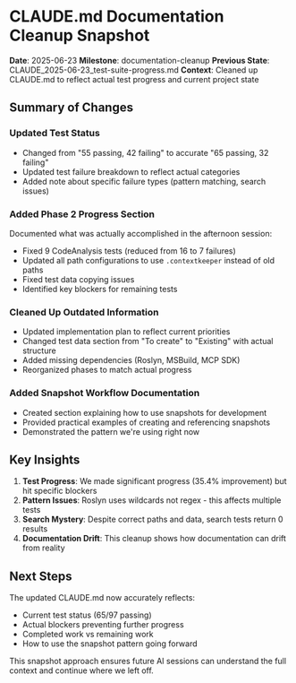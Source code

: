 # CLAUDE.md Documentation Cleanup Snapshot
**Date**: 2025-06-23
**Milestone**: documentation-cleanup
**Previous State**: CLAUDE_2025-06-23_test-suite-progress.md
**Context**: Cleaned up CLAUDE.md to reflect actual test progress and current project state

## Summary of Changes

### Updated Test Status
- Changed from "55 passing, 42 failing" to accurate "65 passing, 32 failing"
- Updated test failure breakdown to reflect actual categories
- Added note about specific failure types (pattern matching, search issues)

### Added Phase 2 Progress Section
Documented what was actually accomplished in the afternoon session:
- Fixed 9 CodeAnalysis tests (reduced from 16 to 7 failures)
- Updated all path configurations to use `.contextkeeper` instead of old paths
- Fixed test data copying issues
- Identified key blockers for remaining tests

### Cleaned Up Outdated Information
- Updated implementation plan to reflect current priorities
- Changed test data section from "To create" to "Existing" with actual structure
- Added missing dependencies (Roslyn, MSBuild, MCP SDK)
- Reorganized phases to match actual progress

### Added Snapshot Workflow Documentation
- Created section explaining how to use snapshots for development
- Provided practical examples of creating and referencing snapshots
- Demonstrated the pattern we're using right now

## Key Insights

1. **Test Progress**: We made significant progress (35.4% improvement) but hit specific blockers
2. **Pattern Issues**: Roslyn uses wildcards not regex - this affects multiple tests
3. **Search Mystery**: Despite correct paths and data, search tests return 0 results
4. **Documentation Drift**: This cleanup shows how documentation can drift from reality

## Next Steps

The updated CLAUDE.md now accurately reflects:
- Current test status (65/97 passing)
- Actual blockers preventing further progress
- Completed work vs remaining work
- How to use the snapshot pattern going forward

This snapshot approach ensures future AI sessions can understand the full context and continue where we left off.